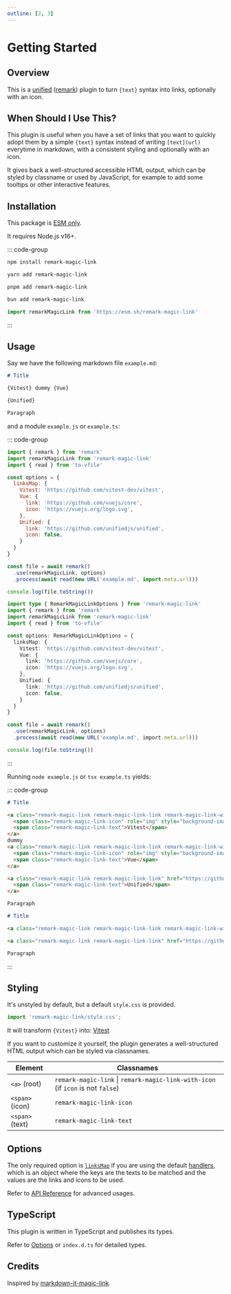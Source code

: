 ```yaml
---
outline: [2, 3]
---
```



# Getting Started


## Overview

This is a [unified](https://unifiedjs.com/) ([remark](https://remark.js.org/)) plugin to turn `{text}` syntax into links, optionally with an icon.


## When Should I Use This?
This plugin is useful when you have a set of links that you want to quickly adopt them by a simple `{text}` syntax instead of writing `[text](url)` everytime in markdown, with a consistent styling and optionally with an icon.

It gives back a well-structured accessible HTML output, which can be styled by classname or used by JavaScript, for example to add some tooltips or other interactive features. 


## Installation

This package is [ESM only](https://gist.github.com/sindresorhus/a39789f98801d908bbc7ff3ecc99d99c).

It requires Node.js v16+.

::: code-group
```bash [npm]
npm install remark-magic-link
```
```bash [yarn]
yarn add remark-magic-link
```
```bash [pnpm]
pnpm add remark-magic-link
```
```bash [bun]
bun add remark-magic-link
```
```ts [esm.sh]
import remarkMagicLink from 'https://esm.sh/remark-magic-link'
```
:::


## Usage

Say we have the following markdown file `example.md`:

```markdown
# Title

{Vitest} dummy {Vue}

{Unified}

Paragraph
```

and a module `example.js` or `example.ts`:

::: code-group
```js twoslash [example.js]
import { remark } from 'remark'
import remarkMagicLink from 'remark-magic-link'
import { read } from 'to-vfile'

const options = {
  linksMap: {
    Vitest: 'https://github.com/vitest-dev/vitest',
    Vue: {
      link: 'https://github.com/vuejs/core',
      icon: 'https://vuejs.org/logo.svg',
    },
    Unified: {
      link: 'https://github.com/unifiedjs/unified',
      icon: false,
    }
  }
}

const file = await remark()
  .use(remarkMagicLink, options)
  .process(await read(new URL('example.md', import.meta.url)))

console.log(file.toString())
```
```ts twoslash [example.ts]
import type { RemarkMagicLinkOptions } from 'remark-magic-link'
import { remark } from 'remark'
import remarkMagicLink from 'remark-magic-link'
import { read } from 'to-vfile'

const options: RemarkMagicLinkOptions = {
  linksMap: {
    Vitest: 'https://github.com/vitest-dev/vitest',
    Vue: {
      link: 'https://github.com/vuejs/core',
      icon: 'https://vuejs.org/logo.svg',
    },
    Unified: {
      link: 'https://github.com/unifiedjs/unified',
      icon: false,
    }
  }
}

const file = await remark()
  .use(remarkMagicLink, options)
  .process(await read(new URL('example.md', import.meta.url)))

console.log(file.toString())
```
:::

Running `node example.js` or `tsx example.ts` yields:

::: code-group
```markdown [formatted & decoded]
# Title

<a class="remark-magic-link remark-magic-link-link remark-magic-link-with-icon" href="https://github.com/vitest-dev/vitest" target="_blank">
  <span class="remark-magic-link-icon" role="img" style="background-image: url('https://github.com/vitest-dev.png')"></span>
  <span class="remark-magic-link-text">Vitest</span>
</a>
dummy
<a class="remark-magic-link remark-magic-link-link remark-magic-link-with-icon" href="https://github.com/vuejs/core" target="_blank">
  <span class="remark-magic-link-icon" role="img" style="background-image: url('https://vuejs.org/logo.svg')"></span>
  <span class="remark-magic-link-text">Vue</span>
</a>

<a class="remark-magic-link remark-magic-link-link" href="https://github.com/unifiedjs/unified" target="_blank">
  <span class="remark-magic-link-text">Unified</span>
</a>

Paragraph

```
```markdown [original]
# Title

<a class="remark-magic-link remark-magic-link-link remark-magic-link-with-icon" href="https://github.com/vitest-dev/vitest" target="_blank"><span class="remark-magic-link-icon" role="img" style="background-image: url(&#x27;https://github.com/vitest-dev.png&#x27;)"></span><span class="remark-magic-link-text">Vitest</span></a> dummy <a class="remark-magic-link remark-magic-link-link remark-magic-link-with-icon" href="https://github.com/vuejs/core" target="_blank"><span class="remark-magic-link-icon" role="img" style="background-image: url(&#x27;https://vuejs.org/logo.svg&#x27;)"></span><span class="remark-magic-link-text">Vue</span></a>

<a class="remark-magic-link remark-magic-link-link" href="https://github.com/unifiedjs/unified" target="_blank"><span class="remark-magic-link-text">Unified</span></a>

Paragraph
```
:::


## Styling

It's unstyled by default, but a default `style.css` is provided.

```ts
import 'remark-magic-link/style.css';
```

It will transform `{Vitest}` into: <span class="vp-style-raw"><a class="remark-magic-link remark-magic-link-link remark-magic-link-with-icon" href="https://github.com/vitest-dev/vitest" target="_blank">
<span class="remark-magic-link-icon" role="img" style="background-image: url('https://github.com/vitest-dev.png')"></span>
<span class="remark-magic-link-text">Vitest</span>
</a></span> 

If you want to customize it yourself, the plugin generates a well-structured HTML output which can be styled via classnames.

| Element         | Classnames                                                                      |
|-----------------|---------------------------------------------------------------------------------|
| `<a>` (root)    | `remark-magic-link` \| `remark-magic-link-with-icon` (if `icon` is not `false`) |
| `<span>` (icon) | `remark-magic-link-icon`                                                        |
| `<span>` (text) | `remark-magic-link-text`                                                        |


## Options

The only required option is [`linksMap`](/api/#linksMap) if you are using the default [handlers](/api/handler), which is an object where the keys are the texts to be matched and the values are the links and icons to be used.

Refer to [API Reference](/api/) for advanced usages.


## TypeScript

This plugin is written in TypeScript and publishes its types.

Refer to [Options](/api/#Options) or `index.d.ts` for detailed types.


## Credits

Inspired by [markdown-it-magic-link](https://github.com/antfu/markdown-it-magic-link).
